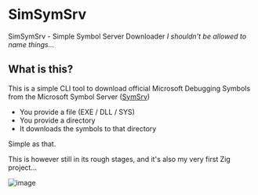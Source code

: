 # SimSymSrv
SimSymSrv - Simple Symbol Server Downloader
_I shouldn't be allowed to name things..._

## What is this?
This is a simple CLI tool to download official Microsoft Debugging Symbols from the Microsoft Symbol Server ([SymSrv](https://msdl.microsoft.com/download/symbols))

- You provide a file (EXE / DLL / SYS)
- You provide a directory
- It downloads the symbols to that directory

Simple as that.

This is however still in its rough stages, and it's also my very first Zig project...

![image](https://github.com/user-attachments/assets/9a6cfee3-5b68-45d9-93a0-5c910b0ee106)
